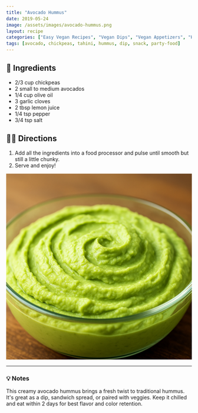 ```yaml
---
title: "Avocado Hummus"
date: 2019-05-24
image: /assets/images/avocado-hummus.png
layout: recipe
categories: ["Easy Vegan Recipes", "Vegan Dips", "Vegan Appetizers", "Hummus Variations"]
tags: [avocado, chickpeas, tahini, hummus, dip, snack, party-food]
---
```


## 🧾 Ingredients

- 2/3 cup chickpeas
- 2 small to medium avocados
- 1/4 cup olive oil
- 3 garlic cloves
- 2 tbsp lemon juice
- 1/4 tsp pepper
- 3/4 tsp salt

## 👩‍🍳 Directions

1. Add all the ingredients into a food processor and pulse until smooth but still a little chunky.
2. Serve and enjoy!

![Avocado Hummus](/assets/images/avocado-hummus.png)

---

### 💡 Notes

This creamy avocado hummus brings a fresh twist to traditional hummus. It's great as a dip, sandwich spread, or paired with veggies. Keep it chilled and eat within 2 days for best flavor and color retention.

